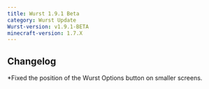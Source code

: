 ```yaml
---
title: Wurst 1.9.1 Beta
category: Wurst Update
Wurst-version: v1.9.1-BETA
minecraft-version: 1.7.X
---
```

## Changelog

*Fixed the position of the Wurst Options button on smaller screens.
